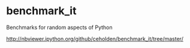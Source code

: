 benchmark_it
============

Benchmarks for random aspects of Python

http://nbviewer.ipython.org/github/ceholden/benchmark_it/tree/master/

